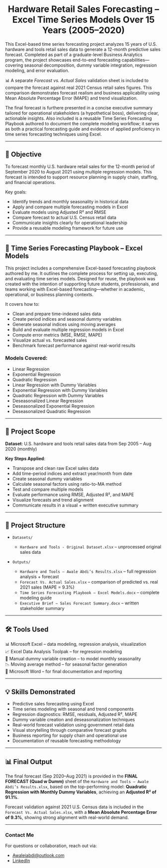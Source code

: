 <h1 align="center">Hardware Retail Sales Forecasting – Excel Time Series Models Over 15 Years (2005–2020)</h1>

This Excel-based time series forecasting project analyzes 15 years of U.S. hardware and tools retail sales data to generate a 12-month predictive sales forecast. Completed as part of a graduate-level Business Analytics program, the project showcases end-to-end forecasting capabilities—covering seasonal decomposition, dummy variable integration, regression modeling, and error evaluation.

📊 A separate *Forecast vs. Actual Sales* validation sheet is included to compare the forecast against real 2021 Census retail sales figures. This comparison demonstrates forecast realism and business applicability using Mean Absolute Percentage Error (MAPE) and trend visualization. 

The final forecast is furthere presented in a concise executive summary tailored for operational stakeholders (a hypothetical boss), delivering clear, actionable insights. Also included is a reusable Time Series Forecasting Playbook authored to document the complete modeling workflow; it serves as both a practical forecasting guide and evidence of applied proficiency in time series forecasting techniques using Excel.

---

## 🎯 Objective

To forecast monthly U.S. hardware retail sales for the 12-month period of September 2020 to August 2021 using multiple regression models. This forecast is intended to support resource planning in supply chain, staffing, and financial operations.

Key goals:
- Identify trends and monthly seasonality in historical data  
- Apply and compare multiple forecasting models in Excel  
- Evaluate models using Adjusted R² and RMSE  
- Compare forecast to actual U.S. Census retail data  
- Communicate insights clearly for operational leadership  
- Provide a reusable modeling framework for future use  

---

## 📘 Time Series Forecasting Playbook – Excel Models

This project includes a comprehensive Excel-based forecasting playbook authored by me. It outlines the complete process for setting up, executing, and evaluating time series models. Designed for reuse, the playbook was created with the intention of supporting future students, professionals, and teams working with Excel-based forecasting—whether in academic, operational, or business planning contexts.

It covers how to:
- Clean and prepare time-indexed sales data  
- Create period indices and seasonal dummy variables  
- Generate seasonal indices using moving averages  
- Build and evaluate multiple regression models in Excel  
- Compute error metrics (MSE, RMSE, MAPE)  
- Visualize actual vs. forecasted sales  
- Benchmark forecast performance against real-world results  

### Models Covered:
- Linear Regression  
- Exponential Regression  
- Quadratic Regression  
- Linear Regression with Dummy Variables  
- Exponential Regression with Dummy Variables  
- Quadratic Regression with Dummy Variables  
- Deseasonalized Linear Regression  
- Deseasonalized Exponential Regression  
- Deseasonalized Quadratic Regression  

---

## 🧾 Project Scope

**Dataset**: U.S. hardware and tools retail sales data from Sep 2005 – Aug 2020 (monthly)

**Key Steps Applied**:
- Transpose and clean raw Excel sales data  
- Add time-period indices and extract year/month from date  
- Create seasonal dummy variables  
- Calculate seasonal factors using ratio-to-MA method  
- Test and compare multiple models  
- Evaluate performance using RMSE, Adjusted R², and MAPE  
- Visualize forecasts and trend alignment  
- Communicate results in a visual + written executive summary  

---

## 📁 Project Structure

- `Datasets/`  
  - `Hardware and Tools - Original Dataset.xlsx` – unprocessed original sales data  

- `Outputs/`  
  - `Hardware and Tools – Awale Abdi’s Results.xlsx` – full regression analysis + forecast  
  - `Forecast Vs. Actual Sales.xlsx` – comparison of predicted vs. real 2021 sales (MAPE = 9.3%)  
  - `Time Series Forecasting Playbook – Excel Models.docx` – complete modeling guide  
  - `Executive Brief – Sales Forecast Summary.docx` – written stakeholder summary  

---

## 🛠️ Tools Used

📊 Microsoft Excel – data modeling, regression analysis, visualization  
📈 Excel Data Analysis Toolpak – for regression modeling  
🧮 Manual dummy variable creation – to model monthly seasonality  
📉 Moving average method – for seasonal factor generation  
📝 Microsoft Word – for final documentation and reporting  

---

## 💡 Skills Demonstrated

- Predictive sales forecasting using Excel  
- Time series modeling with seasonal and trend components  
- Regression diagnostics: RMSE, residuals, Adjusted R², MAPE  
- Dummy variable creation and deseasonalization techniques  
- Real-world forecast validation using government retail data  
- Visual storytelling through comparative forecast graphs  
- Business reporting for supply chain and operational use  
- Documentation of reusable forecasting methodology  

---

## 📊 Final Output

The final forecast (Sep 2020–Aug 2021) is provided in the **FINAL FORECAST (Quad w Dumm)** sheet of the `Hardware and Tools – Awale Abdi’s Results.xlsx`, based on the top-performing model: **Quadratic Regression with Monthly Dummy Variables**, achieving an **Adjusted R² of 91.1%**.

Forecast validation against 2021 U.S. Census data is included in the `Forecast Vs. Actual Sales.xlsx`, with a **Mean Absolute Percentage Error of 9.3%**, showing strong alignment with real-world demand.

---

### **Contact Me**

For questions or collaboration, reach out via:

- Awaleiabdi@outlook.com  
- [LinkedIn](https://www.linkedin.com/in/awale-abdi/)
